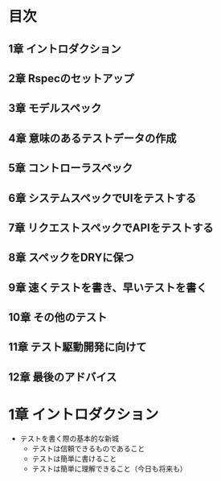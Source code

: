 # 目次
## 1章 イントロダクション
## 2章 Rspecのセットアップ
## 3章 モデルスペック
## 4章 意味のあるテストデータの作成
## 5章 コントローラスペック
## 6章 システムスペックでUIをテストする
## 7章 リクエストスペックでAPIをテストする
## 8章 スペックをDRYに保つ
## 9章 速くテストを書き、早いテストを書く
## 10章 その他のテスト
## 11章 テスト駆動開発に向けて
## 12章 最後のアドバイス

# 1章 イントロダクション
* テストを書く際の基本的な新城
  * テストは信頼できるものであること
  * テストは簡単に書けること
  * テストは簡単に理解できること（今日も将来も）
